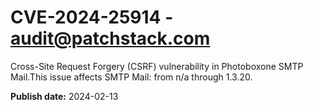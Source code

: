 # CVE-2024-25914 - audit@patchstack.com

Cross-Site Request Forgery (CSRF) vulnerability in Photoboxone SMTP Mail.This issue affects SMTP Mail: from n/a through 1.3.20.



**Publish date:** 2024-02-13

